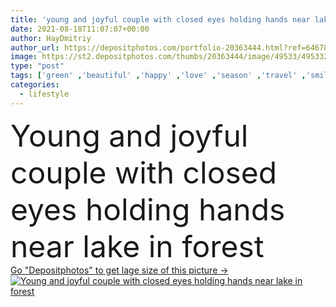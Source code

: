 ```yaml
---
title: 'young and joyful couple with closed eyes holding hands near lake in forest '
date: 2021-08-18T11:07:07+00:00
author: HayDmitriy
author_url: https://depositphotos.com/portfolio-20363444.html?ref=64678756
image: https://st2.depositphotos.com/thumbs/20363444/image/49533/495332322/api_thumb_450.jpg?forcejpeg=true
type: "post"
tags: ['green' ,'beautiful' ,'happy' ,'love' ,'season' ,'travel' ,'smiling' ,'people' ,'outdoors' ,'cheerful' ,'nature' ,'water' ,'autumn' ,'caucasian' ,'fall' ,'man' ,'trees' ,'emotion' ,'couple' ,'woman' ,'forest' ,'lifestyle' ,'joyful' ,'together' ,'tourism' ,'recreation' ,'journey' ,'map' ,'adventure' ,'handsome' ,'trip' ,'pleased' ,'lake' ,'closeness' ,'trekking' ,'relationship' ,'backpacks' ,'tourists' ,'boyfriend' ,'girlfriend' ,'backpacking' ,'hats' ,'travelers' ,'copy space' ,'closed eyes' ,'young adult' ,'hold hands' ,'camping trip' ]
categories: 
  - lifestyle
---
```

<div aling="center">
            <font size="60"> Young and joyful couple with closed eyes holding hands near lake in forest</font>   
</div>
<div>
    <a href='https://st2.depositphotos.com/thumbs/20363444/image/49533/495332322/api_thumb_450.jpg?forcejpeg=true?ref=64678756' target=_blank > Go "Depositphotos" to get lage size of this picture ->
        <img href='https://st2.depositphotos.com/thumbs/20363444/image/49533/495332322/api_thumb_450.jpg?forcejpeg=true?ref=64678756' src='https://st2.depositphotos.com/20363444/49533/i/950/depositphotos_495332322-stock-photo-young-joyful-couple-closed-eyes.jpg?forcejpeg=true' alt='Young and joyful couple with closed eyes holding hands near lake in forest' >
    </a>
</div>
